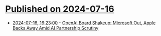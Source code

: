 # [Published on 2024-07-16](index.md)

* [2024-07-16, 16:23:00](https://soylentnews.org/article.pl?sid=24/07/15/0424225&from=rss) - [OpenAI Board Shakeup: Microsoft Out, Apple Backs Away Amid AI Partnership Scrutiny](https://soylentnews.org/article.pl?sid=24/07/15/0424225&from=rss)
